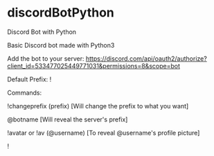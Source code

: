 # discordBotPython
 Discord Bot with Python

Basic Discord bot made with Python3

Add the bot to your server: https://discord.com/api/oauth2/authorize?client_id=533477025449771031&permissions=8&scope=bot

Default Prefix: !

Commands:

!changeprefix (prefix) [Will change the prefix to what you want]

@botname [Will reveal the server's prefix]

!avatar or !av (@username) [To reveal @username's profile picture]

!

